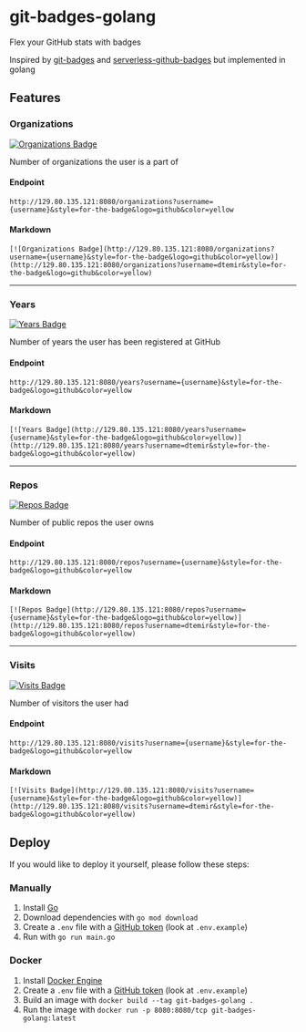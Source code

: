 # git-badges-golang

Flex your GitHub stats with badges

Inspired by [git-badges](https://github.com/puf17640/git-badges) and [serverless-github-badges](https://github.com/STRRL/serverless-github-badges) but implemented in golang

## Features

### Organizations

[![Organizations Badge](http://129.80.135.121:8080/organizations?username=dtemir&style=for-the-badge&logo=github&color=yellow)](http://129.80.135.121:8080/organizations?username=dtemir&style=for-the-badge&logo=github&color=yellow)

Number of organizations the user is a part of

#### Endpoint

`http://129.80.135.121:8080/organizations?username={username}&style=for-the-badge&logo=github&color=yellow`

#### Markdown

`[![Organizations Badge](http://129.80.135.121:8080/organizations?username={username}&style=for-the-badge&logo=github&color=yellow)](http://129.80.135.121:8080/organizations?username=dtemir&style=for-the-badge&logo=github&color=yellow)`

---

### Years

[![Years Badge](http://129.80.135.121:8080/years?username=dtemir&style=for-the-badge&logo=github&color=yellow)](http://129.80.135.121:8080/years?username=dtemir&style=for-the-badge&logo=github&color=yellow)

Number of years the user has been registered at GitHub

#### Endpoint

`http://129.80.135.121:8080/years?username={username}&style=for-the-badge&logo=github&color=yellow`

#### Markdown

`[![Years Badge](http://129.80.135.121:8080/years?username={username}&style=for-the-badge&logo=github&color=yellow)](http://129.80.135.121:8080/years?username=dtemir&style=for-the-badge&logo=github&color=yellow)`

---

### Repos

[![Repos Badge](http://129.80.135.121:8080/repos?username=dtemir&style=for-the-badge&logo=github&color=yellow)](http://129.80.135.121:8080/repos?username=dtemir&style=for-the-badge&logo=github&color=yellow)

Number of public repos the user owns

#### Endpoint

`http://129.80.135.121:8080/repos?username={username}&style=for-the-badge&logo=github&color=yellow`

#### Markdown

`[![Repos Badge](http://129.80.135.121:8080/repos?username={username}&style=for-the-badge&logo=github&color=yellow)](http://129.80.135.121:8080/repos?username=dtemir&style=for-the-badge&logo=github&color=yellow)`

---

### Visits

[![Visits Badge](http://129.80.135.121:8080/visits?username=dtemir&style=for-the-badge&logo=github&color=yellow)](http://129.80.135.121:8080/visits?username=dtemir&style=for-the-badge&logo=github&color=yellow)

Number of visitors the user had

#### Endpoint

`http://129.80.135.121:8080/visits?username={username}&style=for-the-badge&logo=github&color=yellow`

#### Markdown

`[![Visits Badge](http://129.80.135.121:8080/visits?username={username}&style=for-the-badge&logo=github&color=yellow)](http://129.80.135.121:8080/visits?username=dtemir&style=for-the-badge&logo=github&color=yellow)`

## Deploy

If you would like to deploy it yourself, please follow these steps:

### Manually

1. Install [Go](https://go.dev/doc/install)
2. Download dependencies with `go mod download`
3. Create a `.env` file with a [GitHub token](https://docs.github.com/en/authentication/keeping-your-account-and-data-secure/creating-a-personal-access-token) (look at `.env.example`)
4. Run with `go run main.go`

### Docker

1. Install [Docker Engine](https://docs.docker.com/engine/install/)
2. Create a `.env` file with a [GitHub token](https://docs.github.com/en/authentication/keeping-your-account-and-data-secure/creating-a-personal-access-token) (look at `.env.example`)
3. Build an image with `docker build --tag git-badges-golang .`
4. Run the image with `docker run -p 8080:8080/tcp git-badges-golang:latest`
